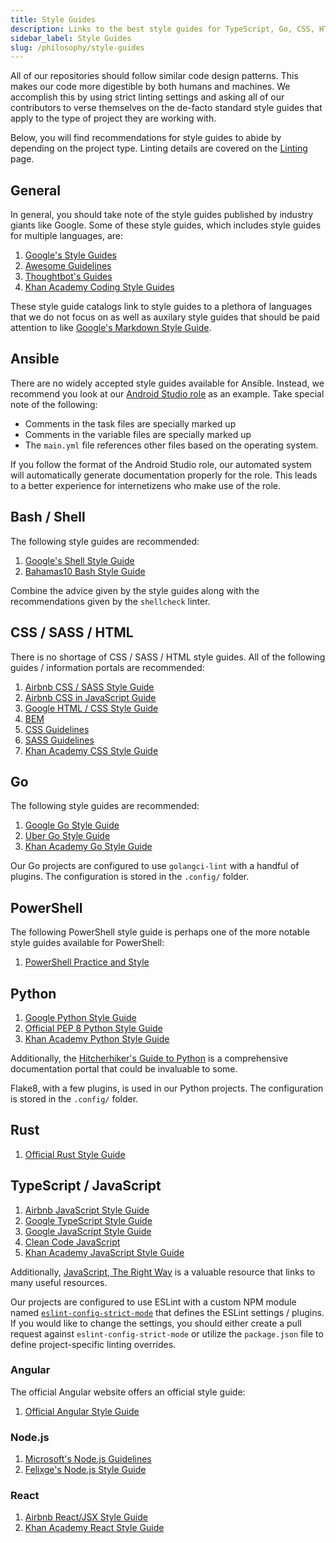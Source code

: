 ```yaml
---
title: Style Guides
description: Links to the best style guides for TypeScript, Go, CSS, HTML, Ansible, Rust, Bash, PowerShell, Python, and more.
sidebar_label: Style Guides
slug: /philosophy/style-guides
---
```


All of our repositories should follow similar code design patterns. This makes our code more digestible by both humans and machines. We accomplish this by using strict linting settings and asking all of our contributors to verse themselves on the de-facto standard style guides that apply to the type of project they are working with.

Below, you will find recommendations for style guides to abide by depending on the project type. Linting details are covered on the [Linting](/docs/philosophy/linting) page.

## General

In general, you should take note of the style guides published by industry giants like Google. Some of these style guides, which includes style guides for multiple languages, are:

1. [Google's Style Guides](https://github.com/google/styleguide)
2. [Awesome Guidelines](https://github.com/Kristories/awesome-guidelines)
3. [Thoughtbot's Guides](https://github.com/thoughtbot/guides)
4. [Khan Academy Coding Style Guides](https://github.com/Khan/style-guides)

These style guide catalogs link to style guides to a plethora of languages that we do not focus on as well as auxilary style guides that should be paid attention to like [Google's Markdown Style Guide](https://github.com/google/styleguide/blob/gh-pages/docguide/style.md).

## Ansible

There are no widely accepted style guides available for Ansible. Instead, we recommend you look at our [Android Studio role](hhttps://gitlab.com/megabyte-labs/ansible-roles/androidstudio) as an example. Take special note of the following:

* Comments in the task files are specially marked up
* Comments in the variable files are specially marked up
* The `main.yml` file references other files based on the operating system.

If you follow the format of the Android Studio role, our automated system will automatically generate documentation properly for the role. This leads to a better experience for internetizens who make use of the role.

## Bash / Shell

The following style guides are recommended:

1. [Google's Shell Style Guide](https://google.github.io/styleguide/shellguide.html)
2. [Bahamas10 Bash Style Guide](https://github.com/bahamas10/bash-style-guide)

Combine the advice given by the style guides along with the recommendations given by the `shellcheck` linter.

## CSS / SASS / HTML

There is no shortage of CSS / SASS / HTML style guides. All of the following guides / information portals are recommended:

1. [Airbnb CSS / SASS Style Guide](https://github.com/airbnb/css)
2. [Airbnb CSS in JavaScript Guide](https://github.com/airbnb/javascript/tree/master/css-in-javascript)
3. [Google HTML / CSS Style Guide](https://google.github.io/styleguide/htmlcssguide.html)
4. [BEM](https://getbem.com/)
5. [CSS Guidelines](https://cssguidelin.es/)
6. [SASS Guidelines](https://sass-guidelin.es/)
7. [Khan Academy CSS Style Guide](https://github.com/Khan/style-guides/blob/master/style/css.md)

## Go

The following style guides are recommended:

1. [Google Go Style Guide](https://google.github.io/styleguide/go/guide)
2. [Uber Go Style Guide](https://github.com/uber-go/guide/blob/master/style.md)
3. [Khan Academy Go Style Guide](https://github.com/Khan/style-guides/blob/master/style/go.md)

Our Go projects are configured to use `golangci-lint` with a handful of plugins. The configuration is stored in the `.config/` folder.

## PowerShell

The following PowerShell style guide is perhaps one of the more notable style guides available for PowerShell:

1. [PowerShell Practice and Style](https://poshcode.gitbook.io/powershell-practice-and-style/introduction/readme)

## Python

1. [Google Python Style Guide](https://google.github.io/styleguide/pyguide.html)
2. [Official PEP 8 Python Style Guide](https://peps.python.org/pep-0008/)
3. [Khan Academy Python Style Guide](https://github.com/Khan/style-guides/blob/master/style/python.md)

Additionally, the [Hitcherhiker's Guide to Python](https://docs.python-guide.org/) is a comprehensive documentation portal that could be invaluable to some.

Flake8, with a few plugins, is used in our Python projects. The configuration is stored in the `.config/` folder.

## Rust

1. [Official Rust Style Guide](https://github.com/rust-lang/style-team/blob/master/guide/guide.md)

## TypeScript / JavaScript

1. [Airbnb JavaScript Style Guide](https://github.com/airbnb/javascript)
2. [Google TypeScript Style Guide](https://google.github.io/styleguide/tsguide.html)
3. [Google JavaScript Style Guide](https://google.github.io/styleguide/jsguide.html)
4. [Clean Code JavaScript](https://github.com/ryanmcdermott/clean-code-javascript)
5. [Khan Academy JavaScript Style Guide](https://github.com/Khan/style-guides/blob/master/style/javascript.md)

Additionally, [JavaScript, The Right Way](http://jstherightway.org/) is a valuable resource that links to many useful resources.

Our projects are configured to use ESLint with a custom NPM module named [`eslint-config-strict-mode`](https://gitlab.com/megabyte-labs/npm/configs/eslint) that defines the ESLint settings / plugins. If you would like to change the settings, you should either create a pull request against `eslint-config-strict-mode` or utilize the `package.json` file to define project-specific linting overrides.

### Angular

The official Angular website offers an official style guide:

1. [Official Angular Style Guide](https://angular.io/guide/styleguide)

### Node.js

1. [Microsoft's Node.js Guidelines](https://github.com/Microsoft/nodejs-guidelines)
2. [Felixge's Node.js Style Guide](https://github.com/felixge/node-style-guide)

### React

1. [Airbnb React/JSX Style Guide](https://github.com/airbnb/javascript/tree/master/react)
2. [Khan Academy React Style Guide](https://github.com/Khan/style-guides/blob/master/style/react.md)